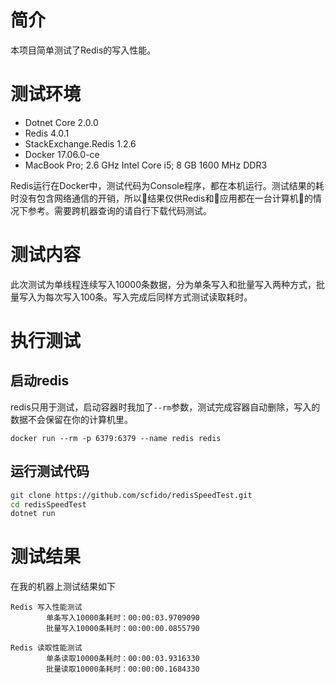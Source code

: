 # 简介
本项目简单测试了Redis的写入性能。

# 测试环境
* Dotnet Core 2.0.0
* Redis 4.0.1
* StackExchange.Redis 1.2.6
* Docker 17.06.0-ce
* MacBook Pro; 2.6 GHz Intel Core i5; 8 GB 1600 MHz DDR3

Redis运行在Docker中，测试代码为Console程序，都在本机运行。测试结果的耗时没有包含网络通信的开销，所以结果仅供Redis和应用都在一台计算机的情况下参考。需要跨机器查询的请自行下载代码测试。

# 测试内容
此次测试为单线程连续写入10000条数据，分为单条写入和批量写入两种方式，批量写入为每次写入100条。写入完成后同样方式测试读取耗时。

# 执行测试

## 启动redis  
redis只用于测试，启动容器时我加了`--rm`参数，测试完成容器自动删除，写入的数据不会保留在你的计算机里。
```
docker run --rm -p 6379:6379 --name redis redis
```

## 运行测试代码
```sh
git clone https://github.com/scfido/redisSpeedTest.git
cd redisSpeedTest
dotnet run
```

# 测试结果
在我的机器上测试结果如下
```
Redis 写入性能测试
        单条写入10000条耗时：00:00:03.9709090
        批量写入10000条耗时：00:00:00.0855790

Redis 读取性能测试
        单条读取10000条耗时：00:00:03.9316330
        批量读取10000条耗时：00:00:00.1684330
```